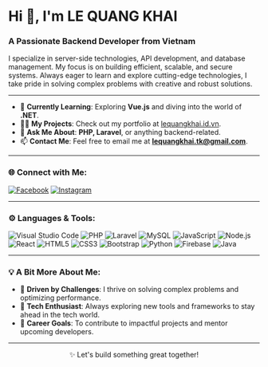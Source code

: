 # Hi 👋, I'm LE QUANG KHAI
### A Passionate Backend Developer from Vietnam

I specialize in server-side technologies, API development, and database management. My focus is on building efficient, scalable, and secure systems. Always eager to learn and explore cutting-edge technologies, I take pride in solving complex problems with creative and robust solutions.

---

- 🌱 **Currently Learning**: Exploring **Vue.js** and diving into the world of **.NET**.  
- 👨‍💻 **My Projects**: Check out my portfolio at [lequangkhai.id.vn](https://lequangkhai.id.vn/).  
- 💬 **Ask Me About**: **PHP, Laravel**, or anything backend-related.  
- 📫 **Contact Me**: Feel free to email me at **lequangkhai.tk@gmail.com**.

---

### 🌐 Connect with Me:
[![Facebook](https://img.shields.io/badge/Facebook-1877F2?logo=facebook&logoColor=white&style=for-the-badge)](https://fb.com/khaideveloper)
[![Instagram](https://img.shields.io/badge/Instagram-E4405F?logo=instagram&logoColor=white&style=for-the-badge)](https://instagram.com/lequangkhai_0)

---

### ⚙️ Languages & Tools:
![Visual Studio Code](https://img.shields.io/badge/Visual%20Studio%20Code-0078D4?logo=visual%20studio%20code&logoColor=white&style=for-the-badge)
![PHP](https://img.shields.io/badge/PHP-777BB4?logo=php&logoColor=white&style=for-the-badge)
![Laravel](https://img.shields.io/badge/Laravel-FF2D20?logo=laravel&logoColor=white&style=for-the-badge)
![MySQL](https://img.shields.io/badge/MySQL-4479A1?logo=mysql&logoColor=white&style=for-the-badge)
![JavaScript](https://img.shields.io/badge/JavaScript-F7DF1E?logo=javascript&logoColor=black&style=for-the-badge)
![Node.js](https://img.shields.io/badge/Node.js-339933?logo=node.js&logoColor=white&style=for-the-badge)
![React](https://img.shields.io/badge/React-61DAFB?logo=react&logoColor=black&style=for-the-badge)
![HTML5](https://img.shields.io/badge/HTML5-E34F26?logo=html5&logoColor=white&style=for-the-badge)
![CSS3](https://img.shields.io/badge/CSS3-1572B6?logo=css3&logoColor=white&style=for-the-badge)
![Bootstrap](https://img.shields.io/badge/Bootstrap-7952B3?logo=bootstrap&logoColor=white&style=for-the-badge)
![Python](https://img.shields.io/badge/Python-3776AB?logo=python&logoColor=white&style=for-the-badge)
![Firebase](https://img.shields.io/badge/Firebase-FFCA28?logo=firebase&logoColor=black&style=for-the-badge)
![Java](https://img.shields.io/badge/Java-007396?logo=java&logoColor=white&style=for-the-badge)

---

### 💡 A Bit More About Me:
- 🚀 **Driven by Challenges**: I thrive on solving complex problems and optimizing performance.
- 🌟 **Tech Enthusiast**: Always exploring new tools and frameworks to stay ahead in the tech world.
- 🎯 **Career Goals**: To contribute to impactful projects and mentor upcoming developers.

---

<p align="center">✨ Let's build something great together!</p>
